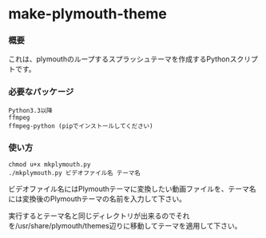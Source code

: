 # make-plymouth-theme

### 概要
これは、plymouthのループするスプラッシュテーマを作成するPythonスクリプトです。

### 必要なパッケージ

~~~
Python3.3以降
ffmpeg
ffmpeg-python (pipでインストールしてください)
~~~

### 使い方
~~~
chmod u+x mkplymouth.py
./mkplymouth.py ビデオファイル名 テーマ名
~~~

ビデオファイル名にはPlymouthテーマに変換したい動画ファイルを、テーマ名には変換後のPlymouthテーマの名前を入力して下さい。

実行するとテーマ名と同じディレクトリが出来るのでそれを/usr/share/plymouth/themes辺りに移動してテーマを適用して下さい。
